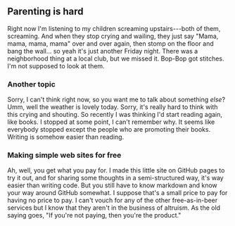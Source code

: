 ## Parenting is hard

Right now I'm listening to my children screaming upstairs---both of them, screaming.  And when they stop crying and wailing, they just say "Mama, mama, mama, mama" over and over again, then stomp on the floor and bang the wall... so yeah it's just another Friday night.  There was a neighborhood thing at a local club, but we missed it.  Bop-Bop got stitches.  I'm not supposed to look at them.

### Another topic

Sorry, I can't think right now, so you want me to talk about something *else*?  Umm, well the weather is lovely today.  Sorry, it's really hard to think with this crying and shouting.  So recently I was thinking I'd start reading again, like books.  I stopped at some point, I can't remember why.  It seems like everybody stopped except the people who are promoting their books.  Writing is somehow easier than reading.

### Making simple web sites for free

Ah, well, you get what you pay for.  I made this little site on GitHub pages to try it out, and for sharing some thoughts in a semi-structured way, it's way easier than writing code.  But you still have to know markdown and know your way around GitHub somewhat.  I suppose that's a small price to pay for having no price to pay.  I can't vouch for any of the other free-as-in-beer services but I know that they aren't in the business of altruism.  As the old saying goes, "If you're not paying, then you're the product."
